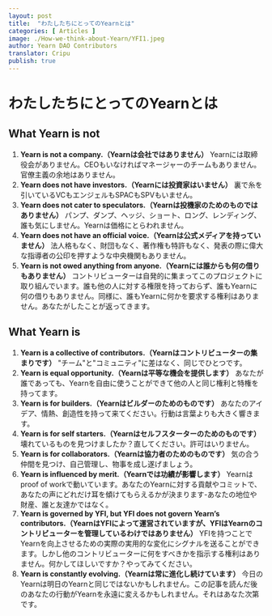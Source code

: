 ```yaml
---
layout: post
title:  "わたしたちにとってのYearnとは"
categories: [ Articles ]
image: ./How-we-think-about-Yearn/YFI1.jpeg
author: Yearn DAO Contributors
translator: Cripu
publish: true
---
```


# わたしたちにとってのYearnとは

## What Yearn is not

1. **Yearn is not a company.（Yearnは会社ではありません）** Yearnには取締役会がありません。CEOもいなければマネージャーのチームもありません。官僚主義の余地はありません。
2. **Yearn does not have investors.（Yearnには投資家はいません）** 裏で糸を引いているVCもエンジェルもSPACもSPVもいません。
3. **Yearn does not cater to speculators.（Yearnは投機家のためのものではありません）** パンプ、ダンプ、ヘッジ、ショート、ロング、レンディング、誰も気にしません。Yearnは価格にとらわれません。
4. **Yearn does not have an official voice.（Yearnは公式メディアを持っていません）** 法人格もなく、財団もなく、著作権も特許もなく、発表の際に偉大な指導者の公印を押すような中央機関もありません。
5. **Yearn is not owed anything from anyone.（Yearnには誰からも何の借りもありません）** コントリビューターは自発的に集まってこのプロジェクトに取り組んでいます。誰も他の人に対する権限を持っておらず、誰もYearnに何の借りもありません。同様に、誰もYearnに何かを要求する権利はありません。あなたがしたことが返ってきます。

## What Yearn is

1. **Yearn is a collective of contributors.（Yearnはコントリビューターの集まりです）** "チーム"と"コミュニティ"に差はなく、同じでひとつです。
2. **Yearn is equal opportunity.（Yearnは平等な機会を提供します）** あなたが誰であっても、Yearnを自由に使うことができて他の人と同じ権利と特権を持ってます。
3. **Yearn is for builders.（Yearnはビルダーのためのものです）** あなたのアイデア、情熱、創造性を持って来てください。行動は言葉よりも大きく響きます。
4. **Yearn is for self starters.（Yearnはセルフスターターのためのものです）** 壊れているものを見つけましたか？直してください。許可はいりません。
5. **Yearn is for collaborators.（Yearnは協力者のためのものです）** 気の合う仲間を見つけ、自己管理し、物事を成し遂げましょう。
6. **Yearn is influenced by merit.（Yearnでは功績が影響します）** Yearnはproof of workで動いています。あなたのYearnに対する貢献やコミットで、あなたの声にどれだけ耳を傾けてもらえるかが決まります-あなたの地位や財産、誰と友達かではなく。
7. **Yearn is governed by YFI, but YFI does not govern Yearn’s contributors.（YearnはYFIによって運営されていますが、YFIはYearnのコントリビューターを管理しているわけではありません）** YFIを持つことでYearnを向上させるための実際の実用的な変化にシグナルを送ることができます。しかし他のコントリビューターに何をすべきかを指示する権利はありません。何かしてほしいですか？やってみてください。
8. **Yearn is constantly evolving.（Yearnは常に進化し続けています）** 今日のYearnは明日のYearnと同じではないかもしれません。この記事を読んだ後のあなたの行動がYearnを永遠に変えるかもしれません。それはあなた次第です。